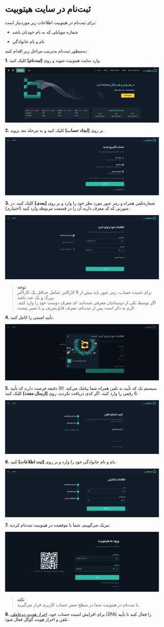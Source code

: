 
# ثبت‌نام در سایت هیتوبیت
 برای ثبت‌نام در هیتوبیت اطلاعات زیر موردنیاز است:

- شماره موبایلی که به نام خودتان باشد

- نام و نام خانوادگی

به‌منظور ثبت‌‌نام به‌ترتیب مراحل زیر اقدام کنید:


**1.** وارد سایت  هیتوبیت شوید و روی **[ثبت‌نام]** کلیک کنید.

![ ثبت‌نام در هیتوبیت](./Images/register-on-hitobit.png)

**2.**	بر روی **[ایجاد حساب]** کلیک کنید و به مرحله بعد بروید.

![صفحه ایحاد حساب کاربری](./Images/create-account.png)

**3.**	شماره‌تلفن همراه و رمز عبور مورد نظر خود را وارد و بر روی **[بعدی]** کلیک کنید. در صورتی که کد معرف دارید آن را در قسمت مربوطه وارد کنید (اختیاری) .

![ورود اطلاعات حساب کاربری](./Images/enter-information.png)

> **توجه** <br>
>برای امنیت حساب، رمز عبور باید بیش از 8 کاراکتر، شامل حداقل یک کاراکتر بزرگ و یک عدد باشد.<br>
>اگر توسط یکی از دوستانتان معرفی شده‌اید، کد معرف دوست خود را وارد کنید. لازم به ذکر است پس از ثبت‌نام، معرف قابل‌تعریف و یا تغییر نیست.

**4.**	تأیید امنیتی را کامل کنید.

![تأیید امنیتی](./Images/security-verification.png)

**5.**	سیستم یک کد تأیید به تلفن همراه شما پیامک می‌کند. 30 دقیقه فرصت دارید کد تأیید 6 رقمی را وارد کنید. اگر کدی دریافت نکردید، روی **[ارسال مجدد]** کلیک کنید.

![تأیید شماره تلفن](./Images/phone-number-verification.png)

**6.**	نام و نام خانوادگی خود را وارد و بر روی **[ثبت اطلاعات]** کنید.

![تکمیل اطلاعات حساب کاربری](./Images/personal-information-authentication.png)

**7.**	تبریک می‌گوییم، شما با موفقیت در هیتوبیت ثبت‌نام کردید.

![ورود به هیتوبیت](./Images/hitobit-login.png)

> **نکته**<br>
>با ثبت‌نام در هیتوبیت شما در سطح صفر حساب کاربری قرار می‌گیرید.

**8.**	برای افزایش امنیت حساب خود، [احراز هویت دوعاملی](https://github.com/HitoBitCo/FAQDocs/blob/main/Security/SequritySettings/Two-FactorAutenticathion/SetUpTwo-FactorAuthentication.md) (2FA) را فعال کنید تا تأیید تلفن و احراز هویت گوگل فعال شود.
